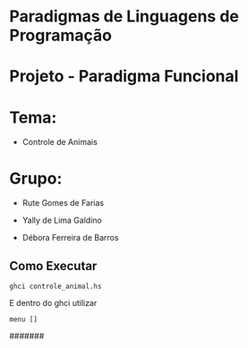 # Paradigmas de Linguagens de Programação
# Projeto - Paradigma Funcional

# Tema:
  * Controle de Animais
  
# Grupo:
  * Rute Gomes de Farias

  * Yally de Lima Galdino
  
  * Débora Ferreira de Barros
  
## Como Executar

```
ghci controle_animal.hs
```

E dentro do ghci utilizar

```
menu []
```

#######

